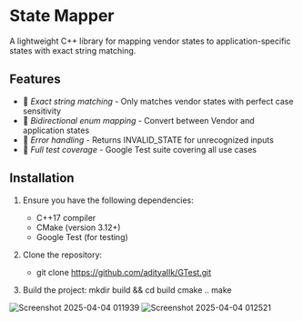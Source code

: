 # State Mapper 

A lightweight C++ library for mapping vendor states to application-specific states with exact string matching.

## Features

- 🎯 *Exact string matching* - Only matches vendor states with perfect case sensitivity
- 🔄 *Bidirectional enum mapping* - Convert between Vendor and application states
- 🚦 *Error handling* - Returns INVALID_STATE for unrecognized inputs
- 🧪 *Full test coverage* - Google Test suite covering all use cases

## Installation

1. Ensure you have the following dependencies:
   - C++17 compiler
   - CMake (version 3.12+)
   - Google Test (for testing)

2. Clone the repository:
   - git clone https://github.com/adityaIIk/GTest.git

3. Build the project:
   mkdir build && cd build
   cmake ..
   make
   
   
![Screenshot 2025-04-04 011939](https://github.com/user-attachments/assets/5ebd86e5-b79f-4cc1-88a4-b08a49314831)
![Screenshot 2025-04-04 012521](https://github.com/user-attachments/assets/5807e696-ba27-4dea-af42-d16531d1e70e)
